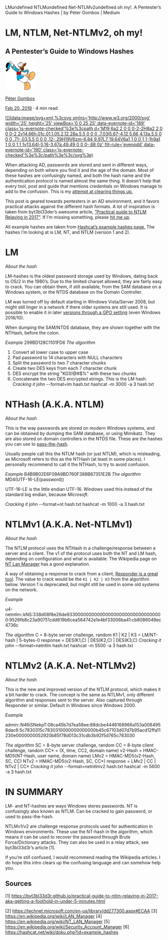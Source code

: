 LMundefined NTLMundefined Net-NTLMv2undefined oh my!. A Pentester’s Guide to Windows Hashes | by Péter Gombos | Medium

# LM, NTLM, Net-NTLMv2, oh my!

## A Pentester’s Guide to Windows Hashes

[![1*2e73zjshUwh4XOd2aM6rBA.jpeg](../_resources/fb0b7cb261d1920cb89e5fa54f8c5876.png)](https://medium.com/@petergombos?source=post_page-----a9b235c58ed4----------------------)

[Péter Gombos](https://medium.com/@petergombos?source=post_page-----a9b235c58ed4----------------------)

[Feb 20, 2018](https://medium.com/@petergombos/lm-ntlm-net-ntlmv2-oh-my-a9b235c58ed4?source=post_page-----a9b235c58ed4----------------------) · 4 min read

[![](data:image/svg+xml,%3csvg xmlns='http://www.w3.org/2000/svg' width='25' height='25' viewBox='0 0 25 25' data-evernote-id='189' class='js-evernote-checked'%3e%3cpath d='M19 6a2 2 0 0 0-2-2H8a2 2 0 0 0-2 2v14.66h.01c.01.1.05.2.12.28a.5.5 0 0 0 .7.03l5.67-4.12 5.66 4.13a.5.5 0 0 0 .71-.03.5.5 0 0 0 .12-.29H19V6zm-6.84 9.97L7 19.64V6a1 1 0 0 1 1-1h9a1 1 0 0 1 1 1v13.64l-5.16-3.67a.49.49 0 0 0-.68 0z' fill-rule='evenodd' data-evernote-id='190' class='js-evernote-checked'%3e%3c/path%3e%3c/svg%3e)](https://medium.com/m/signin?operation=register&redirect=https%3A%2F%2Fmedium.com%2F%40petergombos%2Flm-ntlm-net-ntlmv2-oh-my-a9b235c58ed4&source=post_actions_header--------------------------bookmark_header-)

When attacking AD, passwords are stored and sent in different ways, depending on both where you find it and the age of the domain. Most of these hashes are confusingly named, and both the hash name and the authentication protocol is named almost the same thing. It doesn’t help that every tool, post and guide that mentions credentials on Windows manage to add to the confusion. This is my [attempt at clearing things up.](https://xkcd.com/927/)

This post is geared towards pentesters in an AD environment, and it favors practical attacks against the different hash formats. A lot of inspiration is taken from byt3bl33der’s awesome article, [“Practical guide to NTLM Relaying in 2017”](https://byt3bl33d3r.github.io/practical-guide-to-ntlm-relaying-in-2017-aka-getting-a-foothold-in-under-5-minutes.html). If I’m missing something, please [hit me up](https://twitter.com/petergombos).

All example hashes are taken from [Hashcat’s example hashes page.](https://hashcat.net/wiki/doku.php?id=example_hashes) The hashes I’m looking at is LM, NT, and NTLM (version 1 and 2).

# LM

*About the hash*

LM-hashes is the oldest password storage used by Windows, dating back to OS/2 in the 1980’s. Due to the limited charset allowed, they are fairly easy to crack. You can obtain them, if still available, from the SAM database on a Windows system, or the NTDS database on the Domain Controller.

LM was turned off by default starting in Windows Vista/Server 2008, but might still linger in a network if there older systems are still used. It is possible to enable it in later [versions through a GPO setting](https://support.microsoft.com/en-us/help/299656/how-to-prevent-windows-from-storing-a-lan-manager-hash-of-your-passwor) (even Windows 2016/10).

When dumping the SAM/NTDS database, they are shown together with the NTHash, before the colon.

*Example*
299BD128C1101FD6
*The algorithm*
1. Convert all lower case to upper case
2. Pad password to 14 characters with NULL characters
3. Split the password to two 7 character chunks
4. Create two DES keys from each 7 character chunk
5. DES encrypt the string "KGS!@#$%" with these two chunks
6. Concatenate the two DES encrypted strings. This is the LM hash.
*Cracking it*
john --format=lm hash.txt
hashcat -m 3000 -a 3 hash.txt

# NTHash (A.K.A. NTLM)

*About the hash*

This is the way passwords are stored on modern Windows systems, and can be obtained by dumping the SAM database, or using Mimikatz. They are also stored on domain controllers in the NTDS file. These are the hashes you can use to [pass-the-hash](https://en.wikipedia.org/wiki/Pass_the_hash).

Usually people call this the NTLM hash (or just NTLM), which is misleading, as Microsoft refers to this as the NTHash (at least in some places). I personally recommend to call it the NTHash, to try to avoid confusion.

*Example*
B4B9B02E6F09A9BD760F388B67351E2B
*The algorithm*
MD4(UTF-16-LE(password))

UTF-16-LE is the little endian UTF-16. Windows used this instead of the standard big endian, because *Microsoft*.

*Cracking it*
john --format=nt hash.txt
hashcat -m 1000 -a 3 hash.txt

# NTLMv1 (A.K.A. Net-NTLMv1)

*About the hash*

The NTLM protocol uses the NTHash in a challenge/response between a server and a client. The v1 of the protocol uses both the NT and LM hash, depending on configuration and what is available. The Wikipedia page on [NT Lan Manager](https://en.wikipedia.org/wiki/NT_LAN_Manager#NTLMv1) has a good explanation.

A way of obtaining a response to crack from a client, [Responder is a great tool](https://github.com/lgandx/Responder). The value to crack would be the `K1 | K2 | K3` from the algorithm below. Version 1 is deprecated, but might still be used in some old systems on the network.

*Example*

u4-netntlm::kNS:338d08f8e26de93300000000000000000000000000000000:9526fb8c23a90751cdd619b6cea564742e1e4bf33006ba41:cb8086049ec4736c

*The algorithm*
C = 8-byte server challenge, random
K1 | K2 | K3 = LM/NT-hash | 5-bytes-0
response = DES(K1,C) | DES(K2,C) | DES(K3,C)
*Cracking it*
john --format=netntlm hash.txt
hashcat -m 5500 -a 3 hash.txt

# NTLMv2 (A.K.A. Net-NTLMv2)

*About the hash*

This is the new and improved version of the NTLM protocol, which makes it a bit harder to crack. The concept is the same as NTLMv1, only different algorithm and responses sent to the server. Also captured through Responder or similar. Default in Windows since Windows 2000.

*Example*

admin::N46iSNekpT:08ca45b7d7ea58ee:88dcbe4446168966a153a0064958dac6:5c7830315c7830310000000000000b45c67103d07d7b95acd12ffa11230e0000000052920b85f78d013c31cdb3b92f5d765c783030

*The algorithm*
SC = 8-byte server challenge, random
CC = 8-byte client challenge, random
CC* = (X, time, CC2, domain name)
v2-Hash = HMAC-MD5(NT-Hash, user name, domain name)
LMv2 = HMAC-MD5(v2-Hash, SC, CC)
NTv2 = HMAC-MD5(v2-Hash, SC, CC*)
response = LMv2 | CC | NTv2 | CC*
*Cracking it*
john --format=netntlmv2 hash.txt
hashcat -m 5600 -a 3 hash.txt

# IN SUMMARY

LM- and NT-hashes are ways Windows stores passwords. NT is confusingly also known as NTLM. Can be cracked to gain password, or used to pass-the-hash.

NTLMv1/v2 are challenge response protocols used for authentication in Windows environments. These use the NT-hash in the algorithm, which means it can be used to recover the password through Brute Force/Dictionary attacks. They can also be used in a relay attack, see byt3bl33d3r’s article [1].

If you’re still confused, I would recommend reading the Wikipedia articles. I do hope this intro clears up the confusing language and can somehow help you.

## Sources

[1] https://byt3bl33d3r.github.io/practical-guide-to-ntlm-relaying-in-2017-aka-getting-a-foothold-in-under-5-minutes.html

[2] https://technet.microsoft.com/en-us/library/dd277300.aspx#ECAA
[3] https://en.wikipedia.org/wiki/LAN_Manager
[4] https://en.wikipedia.org/wiki/NT_LAN_Manager
[5] https://en.wikipedia.org/wiki/Security_Account_Manager
[6] https://hashcat.net/wiki/doku.php?id=example_hashes